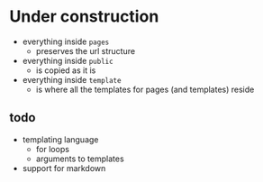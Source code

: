 # Under construction

- everything inside `pages`
    - preserves the url structure
- everything inside `public`
    - is copied as it is
- everything inside `template`
    - is where all the templates for pages (and templates) reside

## todo

- templating language
    - for loops
    - arguments to templates
- support for markdown